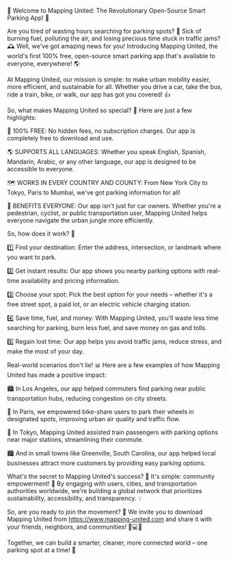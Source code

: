 🚀 Welcome to Mapping United: The Revolutionary Open-Source Smart Parking App! 🚗

Are you tired of wasting hours searching for parking spots? 💸 Sick of burning fuel, polluting the air, and losing precious time stuck in traffic jams? 🕰️ Well, we've got amazing news for you! Introducing Mapping United, the world's first 100% free, open-source smart parking app that's available to everyone, everywhere! 🌎

At Mapping United, our mission is simple: to make urban mobility easier, more efficient, and sustainable for all. Whether you drive a car, take the bus, ride a train, bike, or walk, our app has got you covered! 👍

So, what makes Mapping United so special? 🤔 Here are just a few highlights:

💯 100% FREE: No hidden fees, no subscription charges. Our app is completely free to download and use.

🌎 SUPPORTS ALL LANGUAGES: Whether you speak English, Spanish, Mandarin, Arabic, or any other language, our app is designed to be accessible to everyone.

🗺️ WORKS IN EVERY COUNTRY AND COUNTY: From New York City to Tokyo, Paris to Mumbai, we've got parking information for all!

💪 BENEFITS EVERYONE: Our app isn't just for car owners. Whether you're a pedestrian, cyclist, or public transportation user, Mapping United helps everyone navigate the urban jungle more efficiently.

So, how does it work? 🤔

1️⃣ Find your destination: Enter the address, intersection, or landmark where you want to park.

2️⃣ Get instant results: Our app shows you nearby parking options with real-time availability and pricing information.

3️⃣ Choose your spot: Pick the best option for your needs – whether it's a free street spot, a paid lot, or an electric vehicle charging station.

4️⃣ Save time, fuel, and money: With Mapping United, you'll waste less time searching for parking, burn less fuel, and save money on gas and tolls.

5️⃣ Regain lost time: Our app helps you avoid traffic jams, reduce stress, and make the most of your day.

Real-world scenarios don't lie! 📊 Here are a few examples of how Mapping United has made a positive impact:

🏙️ In Los Angeles, our app helped commuters find parking near public transportation hubs, reducing congestion on city streets.

🌳 In Paris, we empowered bike-share users to park their wheels in designated spots, improving urban air quality and traffic flow.

🚂 In Tokyo, Mapping United assisted train passengers with parking options near major stations, streamlining their commute.

🏙️ And in small towns like Greenville, South Carolina, our app helped local businesses attract more customers by providing easy parking options.

What's the secret to Mapping United's success? 🤔 It's simple: community empowerment! 🌟 By engaging with users, cities, and transportation authorities worldwide, we're building a global network that prioritizes sustainability, accessibility, and transparency. 💡

So, are you ready to join the movement? 🎉 We invite you to download Mapping United from https://www.mapping-united.com and share it with your friends, neighbors, and communities! 📱💻👫

Together, we can build a smarter, cleaner, more connected world – one parking spot at a time! 🌈